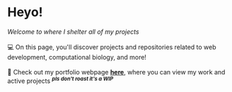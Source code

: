 # Heyo!
<i> Welcome to where I shelter all of my projects </i>
<br><br>
💻 On this page, you'll discover projects and repositories related to web development, computational biology, and more!
<br><br>
📜 Check out my portfolio webpage <b> [here](https://manteezs.github.io/)</b>, where you can view my work and active projects <sup><i><b>pls don't roast it's a WIP</b></i></sup> 
